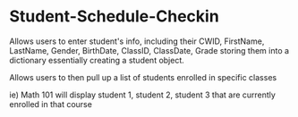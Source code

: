 # Student-Schedule-Checkin

Allows users to enter student's info, including their 
CWID, FirstName, LastName, Gender, BirthDate, ClassID, ClassDate, Grade
storing them into a dictionary essentially creating a student object.

Allows users to then pull up a list of students enrolled in specific classes

ie) Math 101 will display student 1, student 2, student 3 that are currently enrolled in that course
